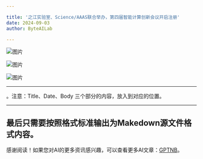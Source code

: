 ```yaml
---

title: '之江实验室、Science/AAAS联合举办，第四届智能计算创新会议开启注册'
date: 2024-09-03
author: ByteAILab

---
```


![图片](https://mmbiz.qpic.cn/sz_mmbiz_jpg/KmXPKA19gWicYVK35Oyfp5y5ffH58eYv4XERE8keEMu5wiaCDhVxkuZHcIK4HxUTCkv1facJRHULYThvug5jpLxg/640?wx_fmt=jpeg&from=appmsg)

![图片](https://mmbiz.qpic.cn/sz_mmbiz_jpg/KmXPKA19gWicYVK35Oyfp5y5ffH58eYv4pQGk8mf8dvCHibIlM6pIU4sQGoiaeqna5Riciad1iapPUedPPVXYun5709A/640?wx_fmt=jpeg&from=appmsg)

![图片](https://mmbiz.qpic.cn/sz_mmbiz_jpg/KmXPKA19gWicYVK35Oyfp5y5ffH58eYv47rRWxvWibs6brtjicvFBbBBt41vMkebicgIOD1n0kPc5nGfwyictBCGRhw/640?wx_fmt=jpeg&from=appmsg)

---

。注意：Title、Date、Body 三个部分的内容，放入到对应的位置。

---
最后只需要按照格式标准输出为Makedown源文件格式内容。
---
感谢阅读！如果您对AI的更多资讯感兴趣，可以查看更多AI文章：[GPTNB](https://gptnb.com)。